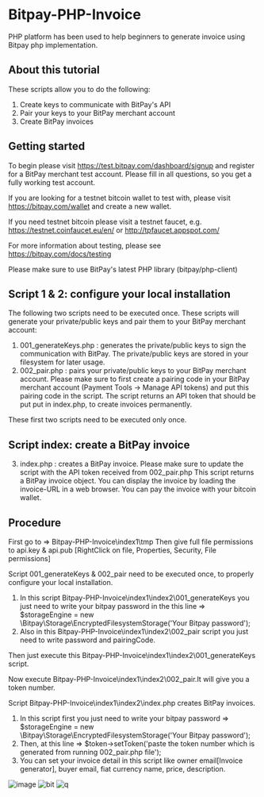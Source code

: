 # Bitpay-PHP-Invoice
PHP platform has been used to help beginners to generate invoice using Bitpay php implementation.

## About this tutorial
These scripts allow you to do the following:
1) Create keys to communicate with BitPay's API
2) Pair your keys to your BitPay merchant account
3) Create BitPay invoices


## Getting started
 To begin please visit https://test.bitpay.com/dashboard/signup and register for a BitPay merchant test account. Please fill in all      questions, so you get a fully working test account.

 If you are looking for a testnet bitcoin wallet to test with, please visit https://bitpay.com/wallet and
  create a new wallet.

 If you need testnet bitcoin please visit a testnet faucet, e.g. https://testnet.coinfaucet.eu/en/ or http://tpfaucet.appspot.com/

 For more information about testing, please see https://bitpay.com/docs/testing

 Please make sure to use BitPay's latest PHP library (bitpay/php-client)


## Script 1 & 2: configure your local installation
The following two scripts need to be executed once. These scripts will generate your private/public keys and pair them to your BitPay merchant account:
1. 001_generateKeys.php : generates the private/public keys to sign the communication with BitPay. The private/public keys are stored in your filesystem for later usage.
2. 002_pair.php : pairs your private/public keys to your BitPay merchant account. Please make sure to first create a pairing code in your BitPay merchant account (Payment Tools -> Manage API tokens) and put this pairing code in the script. The script returns an API token that should be put put in index.php, to create invoices permanently.

These first two scripts need to be executed only once.

## Script index: create a BitPay invoice
3. index.php : creates a BitPay invoice. Please make sure to update the script with the API token received from 002_pair.php
   This script returns a BitPay invoice object. You can display the invoice by loading the invoice-URL in a web browser. You can pay the invoice with your bitcoin wallet.


## Procedure
   First go to => Bitpay-PHP-Invoice\index1\tmp
  Then give full file permissions to api.key & api.pub  [RightClick on file, Properties, Security, File permissions]

  Script 001_generateKeys & 002_pair need to be executed once, to properly configure your local installation.
  1. In this script Bitpay-PHP-Invoice\index1\index2\001_generateKeys you just need to write your bitpay password in the this line =>
     $storageEngine = new \Bitpay\Storage\EncryptedFilesystemStorage('Your Bitpay password');
  2. Also in this Bitpay-PHP-Invoice\index1\index2\002_pair script you just need to write password and pairingCode.

  Then just execute this Bitpay-PHP-Invoice\index1\index2\001_generateKeys script.

  Now execute Bitpay-PHP-Invoice\index1\index2\002_pair.It will give you a token number.

  Script Bitpay-PHP-Invoice\index1\index2\index.php creates BitPay invoices.
  1. In this script first you just need to write your bitpay password =>
     $storageEngine = new \Bitpay\Storage\EncryptedFilesystemStorage('Your Bitpay password');
  2. Then, at this line =>
     $token->setToken('paste the token number which is generated from running 002_pair.php file');
  3. You can set your invoice detail in this script like  owner email[Invoice generator], buyer email, fiat currency name, price, description.

![image](https://user-images.githubusercontent.com/30657768/30214948-ade7e526-94c7-11e7-8932-dbe97711cf42.png)
![bit](https://user-images.githubusercontent.com/30657768/30261138-918e887a-96e4-11e7-94f4-81679fba0fdd.png) 
![q](https://user-images.githubusercontent.com/30657768/30215349-2c55367e-94c9-11e7-9524-a1a90d029e30.png)
